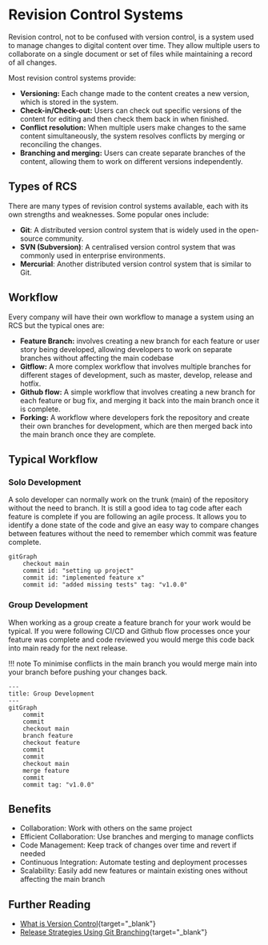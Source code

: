 # Revision Control Systems

Revision control, not to be confused with version control, is a system used to manage changes to digital content over time. They allow multiple users to collaborate on a single document or set of files while maintaining a record of all changes.

Most revision control systems provide:

- **Versioning:** Each change made to the content creates a new version, which is stored in the system.
- **Check-in/Check-out:** Users can check out specific versions of the content for editing and then check them back in when finished.
- **Conflict resolution:** When multiple users make changes to the same content simultaneously, the system resolves conflicts by merging or reconciling the changes.
- **Branching and merging:** Users can create separate branches of the content, allowing them to work on different versions independently.

## Types of RCS

There are many types of revision control systems available, each with its own strengths and weaknesses. Some popular ones include:

- **Git**: A distributed version control system that is widely used in the open-source community.
- **SVN (Subversion)**: A centralised version control system that was commonly used in enterprise environments.
- **Mercurial**: Another distributed version control system that is similar to Git.

## Workflow

Every company will have their own workflow to manage a system using an RCS but the typical ones are:

- **Feature Branch:** involves creating a new branch for each feature or user story being developed, allowing developers to work on separate branches without affecting the main codebase
- **Gitflow:** A more complex workflow that involves multiple branches for different stages of development, such as master, develop, release and hotfix.
- **Github flow:** A simple workflow that involves creating a new branch for each feature or bug fix, and merging it back into the main branch once it is complete.
- **Forking:** A workflow where developers fork the repository and create their own branches for development, which are then merged back into the main branch once they are complete.

## Typical Workflow
### Solo Development

A solo developer can normally work on the trunk (main) of the repository without the need to branch. It is still a good idea to tag code after each feature is complete if you are following an agile process. It allows you to identify a done state of the code and give an easy way to compare changes between features without the need to remember which commit was feature complete.

``` mermaid
gitGraph
    checkout main
    commit id: "setting up project"
    commit id: "implemented feature x"
    commit id: "added missing tests" tag: "v1.0.0"

```

### Group Development 
When working as a group create a feature branch for your work would be typical. If you were following CI/CD and Github flow processes once your feature was complete and code reviewed you would merge this code back into main ready for the next release. 

!!! note
    To minimise conflicts in the main branch you would merge main into your branch before pushing your changes back.

``` mermaid
---
title: Group Development
---
gitGraph
    commit
    commit
    checkout main
    branch feature
    checkout feature
    commit
    commit
    checkout main
    merge feature
    commit
    commit tag: "v1.0.0"
```

## Benefits
- Collaboration: Work with others on the same project 
- Efficient Collaboration: Use branches and merging to manage conflicts
- Code Management: Keep track of changes over time and revert if needed
- Continuous Integration: Automate testing and deployment processes
- Scalability: Easily add new features or maintain existing ones without affecting the main branch




## Further Reading
- [What is Version Control](https://www.atlassian.com/git/tutorials/what-is-version-control){target="_blank"}
- [Release Strategies Using Git Branching](https://medium.com/@Insighture/release-strategies-using-git-branching-025b2edcc67a){target="_blank"}